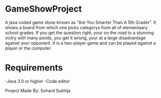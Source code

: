 # GameShowProject
A java coded game show known as "Are You Smarter Than A 5th Grader". It shows a board from which one picks categorys from all of elementaary school grades. If you get the question right, your on the road to a stunning victry with many points, you get it wrong, your at a large disadvantage against your opponent. It is a two-player game and can be played against a player or the computer. 
# Requirements
-Java 3.0 or higher -Code editor

Project Made By: Sohard Sukhija

